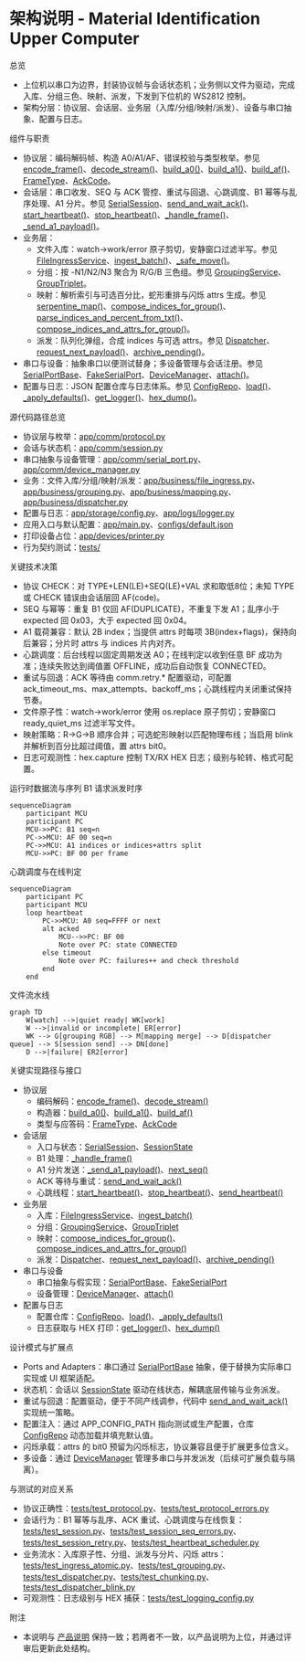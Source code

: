 # 架构说明 - Material Identification Upper Computer

总览
- 上位机以串口为边界，封装协议帧与会话状态机；业务侧以文件为驱动，完成入库、分组三色、映射、派发，下发到下位机的 WS2812 控制。
- 架构分层：协议层、会话层、业务层（入库/分组/映射/派发）、设备与串口抽象、配置与日志。

组件与职责
- 协议层：编码解码帧、构造 A0/A1/AF、错误校验与类型枚举。参见 [encode_frame()](app/comm/protocol.py:49)、[decode_stream()](app/comm/protocol.py:62)、[build_a0()](app/comm/protocol.py:112)、[build_a1()](app/comm/protocol.py:115)、[build_af()](app/comm/protocol.py:134)、[FrameType](app/comm/protocol.py:16)、[AckCode](app/comm/protocol.py:24)。
- 会话层：串口收发、SEQ 与 ACK 管控、重试与回退、心跳调度、B1 幂等与乱序处理、A1 分片。参见 [SerialSession](app/comm/session.py:28)、[send_and_wait_ack()](app/comm/session.py:139)、[start_heartbeat()](app/comm/session.py:194)、[stop_heartbeat()](app/comm/session.py:221)、[_handle_frame()](app/comm/session.py:250)、[_send_a1_payload()](app/comm/session.py:296)。
- 业务层：
  - 文件入库：watch→work/error 原子剪切，安静窗口过滤半写。参见 [FileIngressService](app/business/file_ingress.py:12)、[ingest_batch()](app/business/file_ingress.py:36)、[_safe_move()](app/business/file_ingress.py:115)。
  - 分组：按 -N1/N2/N3 聚合为 R/G/B 三色组。参见 [GroupingService](app/business/grouping.py:20)、[GroupTriplet](app/business/grouping.py:12)。
  - 映射：解析索引与可选百分比，蛇形重排与闪烁 attrs 生成。参见 [serpentine_map()](app/business/mapping.py:35)、[compose_indices_for_group()](app/business/mapping.py:59)、[parse_indices_and_percent_from_txt()](app/business/mapping.py:76)、[compose_indices_and_attrs_for_group()](app/business/mapping.py:107)。
  - 派发：队列化弹组，合成 indices 与可选 attrs。参见 [Dispatcher](app/business/dispatcher.py:13)、[request_next_payload()](app/business/dispatcher.py:35)、[archive_pending()](app/business/dispatcher.py:59)。
- 串口与设备：抽象串口以便测试替身；多设备管理与会话注册。参见 [SerialPortBase](app/comm/serial_port.py:4)、[FakeSerialPort](app/comm/serial_port.py:26)、[DeviceManager](app/comm/device_manager.py:9)、[attach()](app/comm/device_manager.py:13)。
- 配置与日志：JSON 配置仓库与日志体系。参见 [ConfigRepo](app/storage/config.py:7)、[load()](app/storage/config.py:13)、[_apply_defaults()](app/storage/config.py:22)、[get_logger()](app/logs/logger.py:24)、[hex_dump()](app/logs/logger.py:61)。

源代码路径总览
- 协议层与枚举：[app/comm/protocol.py](app/comm/protocol.py)
- 会话与状态机：[app/comm/session.py](app/comm/session.py)
- 串口抽象与设备管理：[app/comm/serial_port.py](app/comm/serial_port.py)、[app/comm/device_manager.py](app/comm/device_manager.py)
- 业务：文件入库/分组/映射/派发：[app/business/file_ingress.py](app/business/file_ingress.py)、[app/business/grouping.py](app/business/grouping.py)、[app/business/mapping.py](app/business/mapping.py)、[app/business/dispatcher.py](app/business/dispatcher.py)
- 配置与日志：[app/storage/config.py](app/storage/config.py)、[app/logs/logger.py](app/logs/logger.py)
- 应用入口与默认配置：[app/main.py](app/main.py)、[configs/default.json](configs/default.json)
- 打印设备占位：[app/devices/printer.py](app/devices/printer.py)
- 行为契约测试：[tests/](tests/)

关键技术决策
- 协议 CHECK：对 TYPE+LEN(LE)+SEQ(LE)+VAL 求和取低8位；未知 TYPE 或 CHECK 错误由会话层回 AF(code)。
- SEQ 与幂等：重复 B1 仅回 AF(DUPLICATE)，不重复下发 A1；乱序小于 expected 回 0x03，大于 expected 回 0x04。
- A1 载荷兼容：默认 2B index；当提供 attrs 时每项 3B(index+flags)，保持向后兼容；分片时 attrs 与 indices 片内对齐。
- 心跳调度：后台线程以固定周期发送 A0；在线判定以收到任意 BF 成功为准；连续失败达到阈值置 OFFLINE，成功后自动恢复 CONNECTED。
- 重试与回退：ACK 等待由 comm.retry.* 配置驱动，可配置 ack_timeout_ms、max_attempts、backoff_ms；心跳线程内关闭重试保持节奏。
- 文件原子性：watch→work/error 使用 os.replace 原子剪切；安静窗口 ready_quiet_ms 过滤半写文件。
- 映射策略：R→G→B 顺序合并；可选蛇形映射以匹配物理布线；当启用 blink 并解析到百分比超过阈值，置 attrs bit0。
- 日志可观测性：hex.capture 控制 TX/RX HEX 日志；级别与轮转、格式可配置。

运行时数据流与序列
B1 请求派发时序
```mermaid
sequenceDiagram
    participant MCU
    participant PC
    MCU->>PC: B1 seq=n
    PC->>MCU: AF 00 seq=n
    PC->>MCU: A1 indices or indices+attrs split
    MCU->>PC: BF 00 per frame
```

心跳调度与在线判定
```mermaid
sequenceDiagram
    participant PC
    participant MCU
    loop heartbeat
        PC->>MCU: A0 seq=FFFF or next
        alt acked
            MCU-->>PC: BF 00
            Note over PC: state CONNECTED
        else timeout
            Note over PC: failures++ and check threshold
        end
    end
```

文件流水线
```mermaid
graph TD
    W[watch] -->|quiet ready| WK[work]
    W -->|invalid or incomplete| ER[error]
    WK --> G[grouping RGB] --> M[mapping merge] --> D[dispatcher queue] --> S[session send] --> DN[done]
    D -->|failure| ER2[error]
```

关键实现路径与接口
- 协议层
  - 编码解码：[encode_frame()](app/comm/protocol.py:49)、[decode_stream()](app/comm/protocol.py:62)
  - 构造器：[build_a0()](app/comm/protocol.py:112)、[build_a1()](app/comm/protocol.py:115)、[build_af()](app/comm/protocol.py:134)
  - 类型与应答码：[FrameType](app/comm/protocol.py:16)、[AckCode](app/comm/protocol.py:24)
- 会话层
  - 入口与状态：[SerialSession](app/comm/session.py:28)、[SessionState](app/comm/session.py:22)
  - B1 处理：[_handle_frame()](app/comm/session.py:250)
  - A1 分片发送：[_send_a1_payload()](app/comm/session.py:296)、[next_seq()](app/comm/session.py:118)
  - ACK 等待与重试：[send_and_wait_ack()](app/comm/session.py:139)
  - 心跳线程：[start_heartbeat()](app/comm/session.py:194)、[stop_heartbeat()](app/comm/session.py:221)、[send_heartbeat()](app/comm/session.py:190)
- 业务层
  - 入库：[FileIngressService](app/business/file_ingress.py:12)、[ingest_batch()](app/business/file_ingress.py:36)
  - 分组：[GroupingService](app/business/grouping.py:20)、[GroupTriplet](app/business/grouping.py:12)
  - 映射：[compose_indices_for_group()](app/business/mapping.py:59)、[compose_indices_and_attrs_for_group()](app/business/mapping.py:107)
  - 派发：[Dispatcher](app/business/dispatcher.py:13)、[request_next_payload()](app/business/dispatcher.py:35)、[archive_pending()](app/business/dispatcher.py:59)
- 串口与设备
  - 串口抽象与假实现：[SerialPortBase](app/comm/serial_port.py:4)、[FakeSerialPort](app/comm/serial_port.py:26)
  - 设备管理：[DeviceManager](app/comm/device_manager.py:9)、[attach()](app/comm/device_manager.py:13)
- 配置与日志
  - 配置仓库：[ConfigRepo](app/storage/config.py:7)、[load()](app/storage/config.py:13)、[_apply_defaults()](app/storage/config.py:22)
  - 日志获取与 HEX 打印：[get_logger()](app/logs/logger.py:24)、[hex_dump()](app/logs/logger.py:61)

设计模式与扩展点
- Ports and Adapters：串口通过 [SerialPortBase](app/comm/serial_port.py:4) 抽象，便于替换为实际串口实现或 UI 框架适配。
- 状态机：会话以 [SessionState](app/comm/session.py:22) 驱动在线状态，解耦底层传输与业务派发。
- 重试与回退：配置驱动，便于不同产线调参，代码中 [send_and_wait_ack()](app/comm/session.py:139) 实现统一策略。
- 配置注入：通过 APP_CONFIG_PATH 指向测试或生产配置，仓库 [ConfigRepo](app/storage/config.py:7) 动态加载并填充默认值。
- 闪烁承载：attrs 的 bit0 预留为闪烁标志，协议兼容且便于扩展更多位含义。
- 多设备：通过 [DeviceManager](app/comm/device_manager.py:9) 管理多串口与并发派发（后续可扩展负载与隔离）。

与测试的对应关系
- 协议正确性：[tests/test_protocol.py](tests/test_protocol.py)、[tests/test_protocol_errors.py](tests/test_protocol_errors.py)
- 会话行为：B1 幂等与乱序、ACK 重试、心跳调度与在线恢复：[tests/test_session.py](tests/test_session.py)、[tests/test_session_seq_errors.py](tests/test_session_seq_errors.py)、[tests/test_session_retry.py](tests/test_session_retry.py)、[tests/test_heartbeat_scheduler.py](tests/test_heartbeat_scheduler.py)
- 业务流水：入库原子性、分组、派发与分片、闪烁 attrs：[tests/test_ingress_atomic.py](tests/test_ingress_atomic.py)、[tests/test_grouping.py](tests/test_grouping.py)、[tests/test_dispatcher.py](tests/test_dispatcher.py)、[tests/test_chunking.py](tests/test_chunking.py)、[tests/test_dispatcher_blink.py](tests/test_dispatcher_blink.py)
- 可观测性：日志级别与 HEX 捕获：[tests/test_logging_config.py](tests/test_logging_config.py)

附注
- 本说明与 [产品说明](.kilocode/rules/memory-bank/product.md) 保持一致；若两者不一致，以产品说明为上位，并通过评审后更新此处结构。